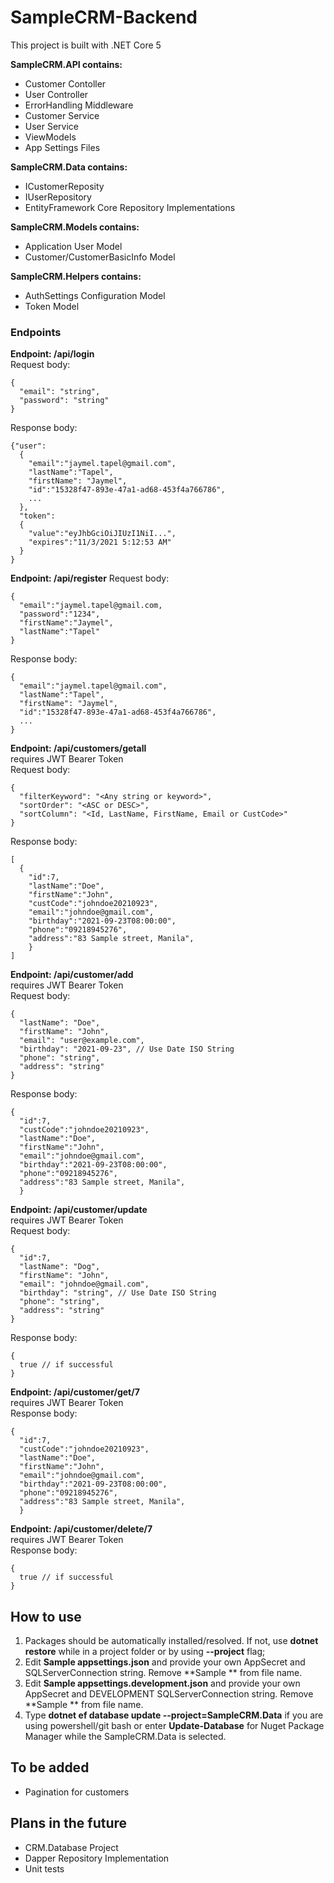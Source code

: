# SampleCRM-Backend
This project is built with .NET Core 5

**SampleCRM.API contains:**
- Customer Contoller
- User Controller
- ErrorHandling Middleware
- Customer Service 
- User Service 
- ViewModels
- App Settings Files

**SampleCRM.Data contains:**
- ICustomerReposity
- IUserRepository
- EntityFramework Core Repository Implementations

**SampleCRM.Models contains:**
- Application User Model
- Customer/CustomerBasicInfo Model

**SampleCRM.Helpers contains:**
- AuthSettings Configuration Model
- Token Model

### Endpoints

**Endpoint: /api/login**\
Request body:
```
{
  "email": "string",
  "password": "string"
}
```
Response body:
```
{"user":
  {
    "email":"jaymel.tapel@gmail.com",
    "lastName":"Tapel",
    "firstName": "Jaymel",
    "id":"15328f47-893e-47a1-ad68-453f4a766786",
    ...
  },
  "token":
  {
    "value":"eyJhbGciOiJIUzI1NiI...",
    "expires":"11/3/2021 5:12:53 AM"
  }
}
```


**Endpoint: /api/register**
Request body:
```
{
  "email":"jaymel.tapel@gmail.com,
  "password":"1234",
  "firstName":"Jaymel",
  "lastName":"Tapel"
}
```

Response body:
```
{
  "email":"jaymel.tapel@gmail.com",
  "lastName":"Tapel",
  "firstName": "Jaymel",
  "id":"15328f47-893e-47a1-ad68-453f4a766786",
  ...
}
```


**Endpoint: /api/customers/getall**\
requires JWT Bearer Token\
Request body:
```
{
  "filterKeyword": "<Any string or keyword>",
  "sortOrder": "<ASC or DESC>",
  "sortColumn": "<Id, LastName, FirstName, Email or CustCode>"
}
```
Response body:
```
[
  {
    "id":7,     
    "lastName":"Doe",
    "firstName":"John",
    "custCode":"johndoe20210923",
    "email":"johndoe@gmail.com",
    "birthday":"2021-09-23T08:00:00",
    "phone":"09218945276",
    "address":"83 Sample street, Manila",
    }
]
```

**Endpoint: /api/customer/add**\
requires JWT Bearer Token\
Request body:
```
{
  "lastName": "Doe",
  "firstName": "John",
  "email": "user@example.com",
  "birthday": "2021-09-23", // Use Date ISO String
  "phone": "string",
  "address": "string"
}
```

Response body:
```
{
  "id":7,
  "custCode":"johndoe20210923",
  "lastName":"Doe",
  "firstName":"John",
  "email":"johndoe@gmail.com",
  "birthday":"2021-09-23T08:00:00",
  "phone":"09218945276",
  "address":"83 Sample street, Manila",
  }
```

**Endpoint: /api/customer/update**\
requires JWT Bearer Token\
Request body:
```
{
  "id":7,
  "lastName": "Dog",
  "firstName": "John",
  "email": "johndoe@gmail.com",
  "birthday": "string", // Use Date ISO String
  "phone": "string",
  "address": "string"
}
```
Response body:
```
{
  true // if successful
}
```

**Endpoint: /api/customer/get/7**\
requires JWT Bearer Token\
Response body:
```
{
  "id":7,
  "custCode":"johndoe20210923",
  "lastName":"Doe",
  "firstName":"John",
  "email":"johndoe@gmail.com",
  "birthday":"2021-09-23T08:00:00",
  "phone":"09218945276",
  "address":"83 Sample street, Manila",
  }
```

**Endpoint: /api/customer/delete/7**\
requires JWT Bearer Token\
Response body:
```
{
  true // if successful
}
```


## How to use
1. Packages should be automatically installed/resolved. If not, use **dotnet restore** while in a project folder or by using **--project** flag;
2. Edit **Sample appsettings.json** and provide your own AppSecret and SQLServerConnection string. Remove **Sample ** from file name.
3. Edit **Sample appsettings.development.json** and provide your own AppSecret and DEVELOPMENT SQLServerConnection string. Remove **Sample ** from file name.
4. Type **dotnet ef database update --project=SampleCRM.Data** if you are using powershell/git bash or enter **Update-Database** for Nuget Package Manager while the SampleCRM.Data is selected.  


## To be added
- Pagination for customers

## Plans in the future
- CRM.Database Project
- Dapper Repository Implementation
- Unit tests
